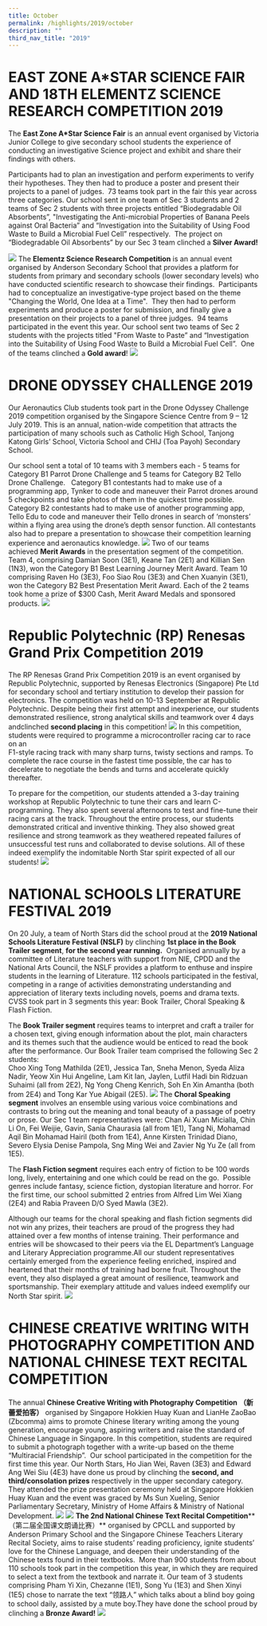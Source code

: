 ```yaml
---
title: October
permalink: /highlights/2019/october
description: ""
third_nav_title: "2019"
---
```

# EAST ZONE A\*STAR SCIENCE FAIR AND 18TH ELEMENTZ SCIENCE RESEARCH COMPETITION 2019
  

The **East Zone A*Star Science Fair** is an annual event organised by Victoria Junior College to give secondary school students the experience of conducting an investigative Science project and exhibit and share their findings with others.

Participants had to plan an investigation and perform experiments to verify their hypotheses. They then had to produce a poster and present their projects to a panel of judges.  73 teams took part in the fair this year across three categories. Our school sent in one team of Sec 3 students and 2 teams of Sec 2 students with three projects entitled “Biodegradable Oil Absorbents”, "Investigating the Anti-microbial Properties of Banana Peels against Oral Bacteria” and “Investigation into the Suitability of Using Food Waste to Build a Microbial Fuel Cell” respectively.  The project on “Biodegradable Oil Absorbents” by our Sec 3 team clinched a **Silver Award!**

![](/images/Star1.jpg)
The **Elementz Science Research Competition** is an annual event organised by Anderson Secondary School that provides a platform for students from primary and secondary schools (lower secondary levels) who have conducted scientific research to showcase their findings.  Participants had to conceptualize an investigative-type project based on the theme "Changing the World, One Idea at a Time".  They then had to perform experiments and produce a poster for submission, and finally give a presentation on their projects to a panel of three judges.  94 teams participated in the event this year. Our school sent two teams of Sec 2 students with the projects titled "From Waste to Paste” and “Investigation into the Suitability of Using Food Waste to Build a Microbial Fuel Cell”.  One of the teams clinched a **Gold award**!
![](/images/Star2.jpg)

# DRONE ODYSSEY CHALLENGE 2019
  
Our Aeronautics Club students took part in the Drone Odyssey Challenge 2019 competition organised by the Singapore Science Centre from 9 – 12 July 2019. This is an annual, nation-wide competition that attracts the participation of many schools such as Catholic High School, Tanjong Katong Girls’ School, Victoria School and CHIJ (Toa Payoh) Secondary School. 

Our school sent a total of 10 teams with 3 members each - 5 teams for Category B1 Parrot Drone Challenge and 5 teams for Category B2 Tello Drone Challenge.   Category B1 contestants had to make use of a programming app, Tynker to code and maneuver their Parrot drones around 5 checkpoints and take photos of them in the quickest time possible. Category B2 contestants had to make use of another programming app, Tello Edu to code and maneuver their Tello drones in search of ‘monsters’ within a flying area using the drone’s depth sensor function. All contestants also had to prepare a presentation to showcase their competition learning experience and aeronautics knowledge.
![](/images/october%202019.jpg)
Two of our teams achieved **Merit Awards** in the presentation segment of the competition. Team 4, comprising Damian Soon (3E1), Keane Tan (2E1) and Killian Sen (1N3), won the Category B1 Best Learning Journey Merit Award. Team 10 comprising Raven Ho (3E3), Foo Siao Rou (3E3) and Chen Xuanyin (3E1), won the Category B2 Best Presentation Merit Award. Each of the 2 teams took home a prize of $300 Cash, Merit Award Medals and sponsored products.
![](/images/oct%202019%202.jpg)

# Republic Polytechnic (RP) Renesas Grand Prix Competition 2019

The RP Renesas Grand Prix Competition 2019 is an event organised by Republic Polytechnic, supported by Renesas Electronics (Singapore) Pte Ltd for secondary school and tertiary institution to develop their passion for electronics. The competition was held on 10-13 September at Republic Polytechnic. Despite being their first attempt and inexperience, our students demonstrated resilience, strong analytical skills and teamwork over 4 days andclinched **second placing** in this competition!
![](/images/oct%202019%203.jpg)
In this competition, students were required to programme a microcontroller racing car to race on an  
F1-style racing track with many sharp turns, twisty sections and ramps. To complete the race course in the fastest time possible, the car has to decelerate to negotiate the bends and turns and accelerate quickly thereafter.

To prepare for the competition, our students attended a 3-day training workshop at Republic Polytechnic to tune their cars and learn C-programming. They also spent several afternoons to test and fine-tune their racing cars at the track. Throughout the entire process, our students demonstrated critical and inventive thinking. They also showed great resilience and strong teamwork as they weathered repeated failures of unsuccessful test runs and collaborated to devise solutions. All of these indeed exemplify the indomitable North Star spirit expected of all our students!
![](/images/oct%202019%204.jpg)

# NATIONAL SCHOOLS LITERATURE FESTIVAL 2019

On 20 July, a team of North Stars did the school proud at the **2019 National Schools Literature Festival (NSLF)** by clinching **1st place in the Book Trailer segment**, **for the second year running.**  Organised annually by a committee of Literature teachers with support from NIE, CPDD and the National Arts Council, the NSLF provides a platform to enthuse and inspire students in the learning of Literature. 112 schools participated in the festival, competing in a range of activities demonstrating understanding and appreciation of literary texts including novels, poems and drama texts. CVSS took part in 3 segments this year: Book Trailer, Choral Speaking & Flash Fiction.

The **Book Trailer segment** requires teams to interpret and craft a trailer for a chosen text, giving enough information about the plot, main characters and its themes such that the audience would be enticed to read the book after the performance. Our Book Trailer team comprised the following Sec 2 students:  
Choo Xing Tong Mathilda (2E1), Jessica Tan, Sneha Menon, Syeda Aliza Nadir, Yeow Xin Hui Angeline, Lam Kit Ian, Jaylen, Lutfil Hadi bin Ridzuan Suhaimi (all from 2E2), Ng Yong Cheng Kenrich, Soh En Xin Amantha (both from 2E4) and Tong Kar Yue Abigail (2E5).
![](/images/oct%202019%205.jpg)
The **Choral Speaking segment** involves an ensemble using various voice combinations and contrasts to bring out the meaning and tonal beauty of a passage of poetry or prose. Our Sec 1 team representatives were: Chan Ai Xuan Micialla, Chin Li On, Fei Weijie, Gavin, Sania Chaurasia (all from 1E1), Tang Ni, Mohamad Aqil Bin Mohamad Hairil (both from 1E4), Anne Kirsten Trinidad Diano, Severo Elysia Denise Pampola, Sng Ming Wei and Zavier Ng Yu Ze (all from 1E5).

The **Flash Fiction segment** requires each entry of fiction to be 100 words long, lively, entertaining and one which could be read on the go.  Possible genres include fantasy, science fiction, dystopian literature and horror. For the first time, our school submitted 2 entries from Alfred Lim Wei Xiang (2E4) and Rabia Praveen D/O Syed Mawla (3E2).

Although our teams for the choral speaking and flash fiction segments did not win any prizes, their teachers are proud of the progress they had attained over a few months of intense training. Their performance and entries will be showcased to their peers via the EL Department’s Language and Literary Appreciation programme.All our student representatives certainly emerged from the experience feeling enriched, inspired and heartened that their months of training had borne fruit. Throughout the event, they also displayed a great amount of resilience, teamwork and sportsmanship. Their exemplary attitude and values indeed exemplify our North Star spirit.
![](/images/oct%202019%206.jpg)

# CHINESE CREATIVE WRITING WITH PHOTOGRAPHY COMPETITION AND NATIONAL CHINESE TEXT RECITAL COMPETITION
  
The annual **Chinese Creative Writing with Photography Competition** **（新蕾爱拍客）** organised by Singapore Hokkien Huay Kuan and LianHe ZaoBao (Zbcomma) aims to promote Chinese literary writing among the young generation, encourage young, aspiring writers and raise the standard of Chinese Language in Singapore. In this competition, students are required to submit a photograph together with a write-up based on the theme “Multiracial Friendship”.  Our school participated in the competition for the first time this year. Our North Stars, Ho Jian Wei, Raven (3E3) and Edward Ang Wei Siu (4E3) have done us proud by clinching the **second, and third/consolation prizes** respectively in the upper secondary category. They attended the prize presentation ceremony held at Singapore Hokkien Huay Kuan and the event was graced by Ms Sun Xueling, Senior Parliamentary Secretary, Ministry of Home Affairs & Ministry of National Development.
![](/images/oct%202019%207.jpg)
![](/images/oct%202019%208.jpg)
**The 2nd National Chinese Text Recital Competition****（第二届全国课文朗诵比赛）** organised by CPCLL and supported by Anderson Primary School and the Singapore Chinese Teachers Literary Recital Society, aims to raise students’ reading proficiency, ignite students’ love for the Chinese Language, and deepen their understanding of the Chinese texts found in their textbooks.  More than 900 students from about 110 schools took part in the competition this year, in which they are required to select a text from the textbook and narrate it. Our team of 3 students comprising Pham Yi Xin, Chezanne (1E1), Song Yu (1E3) and Shen Xinyi (1E5) chose to narrate the text “领路人” which talks about a blind boy going to school daily, assisted by a mute boy.They have done the school proud by clinching a **Bronze Award!**
![](/images/oct%202019%209.jpg)